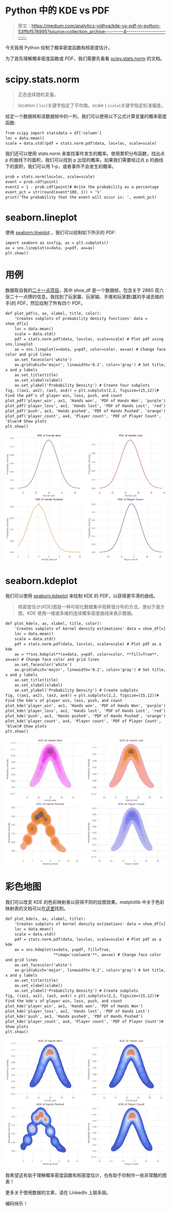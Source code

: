 # Python 中的 KDE vs PDF

> 原文：<https://medium.com/analytics-vidhya/kde-vs-pdf-in-python-53ffbf578995?source=collection_archive---------4----------------------->

今天我用 Python 绘制了概率密度函数和核密度估计。

为了首先理解概率密度函数或 PDF，我们需要先看看 [scipy.stats.norm](https://docs.scipy.org/doc/scipy/reference/generated/scipy.stats.norm.html) 的文档。

# scipy.stats.norm

> 正态连续随机变量。
> 
> location ( `loc`)关键字指定了平均值。scale ( `scale`)关键字指定标准偏差。

给定一个数据帧和该数据帧中的一列，我们可以使用以下公式计算变量的概率密度函数:

```
from scipy import statsdata = df['column']
loc = data.mean()
scale = data.std()pdf = stats.norm.pdf(data, loc=loc, scale=scale)
```

我们还可以使用 stats.norm 来查找事件发生的概率。使用累积分布函数，找出点 p 的曲线下的面积，我们可以找到 p 出现的概率。如果我们需要经过点 p 的曲线下的面积，我们可以用 1-p，或者事件不会发生的概率。

```
prob = stats.norm(loc=loc, scale=scale)
event = prob.cdf(point)
event2 = 1 - prob.cdf(point)# Write the probability as a percentage
event_pct = str(round(event*100, 1)) + '%'
print('The probability that the event will occur is: ', event_pct)
```

# **seaborn.lineplot**

使用 [seaborn.lineplot](https://seaborn.pydata.org/generated/seaborn.lineplot.html) ，我们可以绘制如下所示的 PDF:

```
import seaborn as snsfig, ax = plt.subplots()
ax = sns.lineplot(x=data, y=pdf, ax=ax)
plt.show()
```

# 用例

数据取自我的[二十一点项目](https://github.com/kaseymallette/blackjack)，其中 shoe_df 是一个数据帧，包含关于 2880 双六张二十一点牌的信息。我找到了玩家赢、玩家输、手推和玩家数(赢的手减去输的手)的 PDF，然后绘制了所有四个 PDF。

```
def plot_pdf(x, ax, xlabel, title, color):
    'Creates subplots of probability density functions' data = shoe_df[x]
    loc = data.mean()
    scale = data.std()
    pdf = stats.norm.pdf(data, loc=loc, scale=scale) # Plot pdf using sns.lineplot
    ax = sns.lineplot(x=data, y=pdf, color=color, ax=ax) # Change face color and grid lines
    ax.set_facecolor('white')
    ax.grid(which='major', linewidth='0.2', color='gray') # Set title, x and y labels
    ax.set_title(title)
    ax.set_xlabel(xlabel)
    ax.set_ylabel('Probability Density') # Create four subplots
fig, ((ax1, ax2), (ax3, ax4)) = plt.subplots(2,2, figsize=(15,12))# Find the pdf's of player win, loss, push, and count
plot_pdf('player_win', ax1, 'Hands won', 'PDF of Hands Won', 'purple')
plot_pdf('player_loss', ax2, 'Hands lost', 'PDF of Hands Lost', 'red')
plot_pdf('push', ax3, 'Hands pushed', 'PDF of Hands Pushed', 'orange')
plot_pdf('player_count', ax4, 'Player count', 'PDF of Player Count', 'blue)# Show plots
plt.show()
```

![](img/428bde2b4e0d3db25ba5b795346fef39.png)

# seaborn.kdeplot

我们可以使用 [seaborn.kdeplot](https://seaborn.pydata.org/generated/seaborn.kdeplot.html) 来绘制 KDE 的 PDF，以获得更平滑的曲线。

> 核密度估计(KDE)图是一种可视化数据集中观察值分布的方法，类似于直方图。KDE 使用一维或多维的连续概率密度曲线来表示数据。

```
def plot_kde(x, ax, xlabel, title, color):
    'Creates subplots of kernel density estimations' data = shoe_df[x]
    loc = data.mean()
    scale = data.std()
    pdf = stats.norm.pdf(data, loc=loc, scale=scale) # Plot pdf as a kde
    ax = **sns.kdeplot**(x=data, y=pdf, color=color, **fill=True**, ax=ax) # Change face color and grid lines
    ax.set_facecolor('white')
    ax.grid(which='major', linewidth='0.2', color='gray') # Set title, x and y labels
    ax.set_title(title)
    ax.set_xlabel(xlabel)
    ax.set_ylabel('Probability Density') # Create subplots
fig, ((ax1, ax2), (ax3, ax4)) = plt.subplots(2,2, figsize=(15,12))# Find the kde's of player win, loss, push, and count
plot_kde('player_win', ax1, 'Hands won', 'PDF of Hands Won', 'purple')
plot_kde('player_loss', ax2, 'Hands lost', 'PDF of Hands Lost', 'red')
plot_kde('push', ax3, 'Hands pushed', 'PDF of Hands Pushed', 'orange')
plot_kde('player_count', ax4, 'Player count', 'PDF of Player Count', 'blue)# Show plots
plt.show()
```

![](img/0a43c5d3c28a030a45d883720a36c39a.png)

# 彩色地图

我们可以改变 KDE 的色彩映射表以获得不同的绘图效果。matplotlib 中关于色彩映射表的文档可以在[这里](https://matplotlib.org/stable/tutorials/colors/colormaps.html)找到。

```
def plot_kde(x, ax, xlabel, title):
    'Creates subplots of kernel density estimations' data = shoe_df[x]
    loc = data.mean()
    scale = data.std()
    pdf = stats.norm.pdf(data, loc=loc, scale=scale) # Plot pdf as a kde
    ax = sns.kdeplot(x=data, y=pdf, fill=True, 
                     **cmap='coolwarm'**, ax=ax) # Change face color and grid lines
    ax.set_facecolor('white')
    ax.grid(which='major', linewidth='0.2', color='gray') # Set title, x and y labels
    ax.set_title(title)
    ax.set_xlabel(xlabel)
    ax.set_ylabel('Probability Density') # Create subplots
fig, ((ax1, ax2), (ax3, ax4)) = plt.subplots(2,2, figsize=(15,12))# Find the kde's of player win, loss, push, and count
plot_kde('player_win', ax1, 'Hands won', 'PDF of Hands Won')
plot_kde('player_loss', ax2, 'Hands lost', 'PDF of Hands Lost')
plot_kde('push', ax3, 'Hands pushed', 'PDF of Hands Pushed')
plot_kde('player_count', ax4, 'Player count', 'PDF of Player Count')# Show plots
plt.show()
```

![](img/06d8abe85f47aea73ab944de5e4a5342.png)

我希望这有助于理解概率密度函数和核密度估计，也有助于你制作一些非常酷的图表！

更多关于使用数据的文章，请在 LinkedIn 上联系我。

编码快乐！